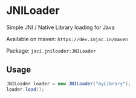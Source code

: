 # JNILoader
Simple JNI / Native Library loading for Java

Available on maven: 
`https://dev.imjac.in/maven`

Package: `jaci.jniloader:JNILoader`

## Usage
```java
JNILoader loader = new JNILoader("myLibrary");
loader.load();
```